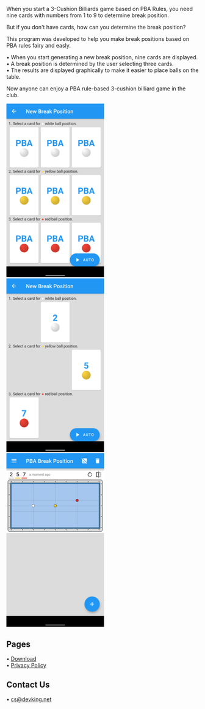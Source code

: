 When you start a 3-Cushion Billiards game based on PBA Rules, you need nine cards with numbers from 1 to 9 to determine break position.

But if you don't have cards, how can you determine the break position?

This program was developed to help you make break positions based on PBA rules fairy and easly.

• When you start generating a new break position, nine cards are displayed.\
• A break position is determined by the user selecting three cards.\
• The results are displayed graphically to make it easier to place balls on the table.

Now anyone can enjoy a PBA rule-based 3-cushion billiard game in the club.

<img src="/screenshot/en_android-s5_iphone-7/2.png" width="256">
<img src="/screenshot/en_android-s5_iphone-7/3.png" width="256">
<img src="/screenshot/en_android-s5_iphone-7/4.png" width="256">

## Pages

• [Download](//breakshot.devking.net/download/)\
• [Privacy Policy](//breakshot.devking.net/privacy/)

## Contact Us

• [cs@devking.net](mailto://cs@devking.net)
